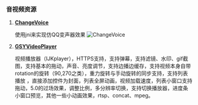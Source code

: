 ### 音视频资源

1. [**ChangeVoice**](https://github.com/AxeChen/ChangeVoice)
	
    使用jni来实现仿QQ变声器效果
![ChangeVoice](https://camo.githubusercontent.com/91bb41c808d7eee6ae785d5f4c2548d4104c7b6b/68747470733a2f2f6e6f74652e796f7564616f2e636f6d2f7977732f7075626c69632f7265736f757263652f66353132313638326438333933353566323933616266643564656332396539642f786d6c6e6f74652f37384642454634303846374234314434424539334630363132303031353733392f39303430)

2. [**GSYVideoPlayer**](https://github.com/CarGuo/GSYVideoPlayer)

    视频播放器（IJKplayer），HTTPS支持，支持弹幕，支持滤镜、水印、gif截图，支持基本的拖动，声音、亮度调节，支持边播边缓存，支持视频本身自带rotation的旋转（90,270之类），重力旋转与手动旋转的同步支持，支持列表播放 ，直接添加控件为封面，列表全屏动画，视频加载速度，列表小窗口支持拖动，5.0的过场效果，调整比例，多分辨率切换，支持切换播放器，进度条小窗口预览，其他一些小动画效果，rtsp、concat、mpeg。